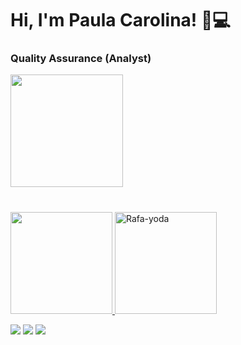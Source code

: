 # Hi, I'm Paula Carolina!  🖖💻 
### Quality Assurance (Analyst)

</div>
 <div>
  <a href="https://github.com/paulahp">
  <img height="180em" src="https://github-readme-stats.vercel.app/api?username=paulacarolina&show_icons=true&theme=radical"/>
   </div> 
 
 
 #
 <div> 
  <img height="163em" src="https://media-exp1.licdn.com/dms/image/C5603AQFcYiaCYFHnmg/profile-displayphoto-shrink_200_200/0/1628035213660?e=1633564800&v=beta&t=MjWhe4UHtNhKpkxioKeHLAGfXa6M-fOr9Mjh5bN56yk"/>
  <a href="https://www.linkedin.com/in/paula-carolina-santos/detail/overlay-view/urn:li:fsd_profileTreasuryMedia:(ACoAABagBKkB4Cp4DIzvRSqowuIKvoH5DcjObSk,1635465604937)/">
     <img height="163em"  alt="Rafa-yoda" src="https://media.giphy.com/media/l0K4n42JVSqqUvAQg/giphy.gif">
   
<div> 
 
   <a href="https://www.linkedin.com/in/paula-carolina-santos/"  target="_blank"><img  src="https://img.shields.io/badge/-LinkedIn-%230077B5?style=for-the-badge&logo=linkedin&logoColor=white" target="_blank"></a>
 <a href="https://www.instagram.com/paularathlef/" target="_blank"><img  src="https://img.shields.io/badge/-Instagram-%23E4405F?style=for-the-badge&logo=instagram&logoColor=white" target="_blank"></a>
      <a href = "mailto:paulac.santos@live.com"><img src="https://img.shields.io/badge/Microsoft_Outlook-0078D4?style=for-the-badge&logo=microsoft-outlook&logoColor=white" target="_blank"></a>
</div>
</div> 
 
